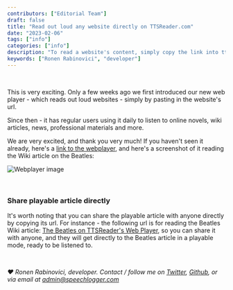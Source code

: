 ```yaml
---
contributors: ["Editorial Team"]
draft: false
title: "Read out loud any website directly on TTSReader.com"
date: "2023-02-06"
tags: ["info"]
categories: ["info"]
description: "To read a website's content, simply copy the link into ttsreader's text box."
keywords: ["Ronen Rabinovici", "developer"]
---
```


<br/>

This is very exciting. Only a few weeks ago we first introduced our new web player - which reads out loud websites - simply by pasting in the website's url.

Since then - it has regular users using it daily to listen to online novels, wiki articles, news, professional materials and more.

We are very excited, and thank you very much! If you haven't seen it already, here's a [link to the webplayer](https://ttsreader.com/webplayer/), and here's a screenshot of it reading the Wiki article on the Beatles:

![Webplayer image](/images/screenshots/webplayer/beatles.webp)

<br/>

### Share playable article directly

It's worth noting that you can share the playable article with anyone directly by copying its url. For instance - the following url is for reading the Beatles Wiki article: [The Beatles on TTSReader's Web Player](https://ttsreader.com/webplayer/?url=https://en.wikipedia.org/wiki/The_Beatles), so you can share it with anyone, and they will get directly to the Beatles article in a playable mode, ready to be listened to.

<br/>

<i>❤️ Ronen Rabinovici, developer. Contact / follow me on [Twitter](https://twitter.com/RabinoviciR), [Github](https://github.com/RonenR/), or via email at admin@speechlogger.com</i>



